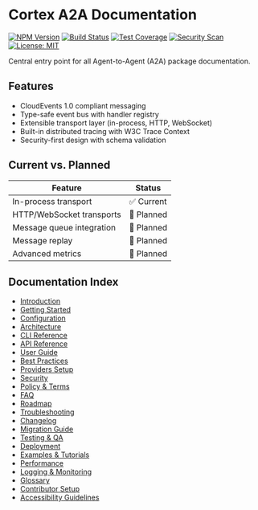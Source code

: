 # Cortex A2A Documentation

[![NPM Version](https://img.shields.io/npm/v/@cortex-os/a2a)](https://www.npmjs.com/package/@cortex-os/a2a)
[![Build Status](https://img.shields.io/badge/build-passing-brightgreen)](#)
[![Test Coverage](https://img.shields.io/badge/coverage-94%25-brightgreen)](#)
[![Security Scan](https://img.shields.io/badge/security-OWASP%20compliant-green)](#)
[![License: MIT](https://img.shields.io/badge/License-MIT-yellow.svg)](https://opensource.org/licenses/MIT)

Central entry point for all Agent-to-Agent (A2A) package documentation.

## Features

- CloudEvents 1.0 compliant messaging
- Type-safe event bus with handler registry
- Extensible transport layer (in-process, HTTP, WebSocket)
- Built-in distributed tracing with W3C Trace Context
- Security-first design with schema validation

## Current vs. Planned

| Feature | Status |
| --- | --- |
| In-process transport | ✅ Current |
| HTTP/WebSocket transports | 🔄 Planned |
| Message queue integration | 🔄 Planned |
| Message replay | 🔄 Planned |
| Advanced metrics | 🔄 Planned |

## Documentation Index

- [Introduction](./introduction.md)
- [Getting Started](./getting-started.md)
- [Configuration](./configuration.md)
- [Architecture](./architecture.md)
- [CLI Reference](./cli.md)
- [API Reference](./api.md)
- [User Guide](./user-guide.md)
- [Best Practices](./best-practices.md)
- [Providers Setup](./providers.md)
- [Security](./security.md)
- [Policy & Terms](./policy-terms.md)
- [FAQ](./faq.md)
- [Roadmap](./roadmap.md)
- [Troubleshooting](./troubleshooting.md)
- [Changelog](./changelog.md)
- [Migration Guide](./migration.md)
- [Testing & QA](./testing.md)
- [Deployment](./deployment.md)
- [Examples & Tutorials](./examples.md)
- [Performance](./performance.md)
- [Logging & Monitoring](./logging-monitoring.md)
- [Glossary](./glossary.md)
- [Contributor Setup](./contributing.md)
- [Accessibility Guidelines](./accessibility.md)

